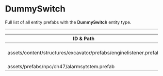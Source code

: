 # DummySwitch
Full list of all <Badge type="warning" text="2"/> entity prefabs with the **DummySwitch** entity type.

---
| ID & Path |
| --- |
| <Badge type="tip" text="2833986992"/> <br> assets/content/structures/excavator/prefabs/enginelistener.prefab |
| <Badge type="tip" text="680397581"/> <br> assets/prefabs/npc/ch47/alarmsytstem.prefab |
